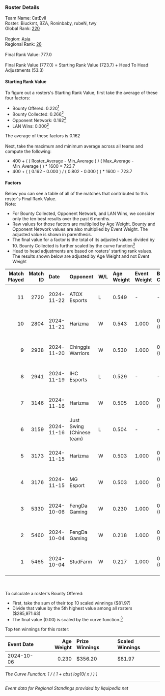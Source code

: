 ### Roster Details<br />
Team Name: CatEvil<br />
Roster: Biuckmt, BZA, Roninbaby, rubeN, twy<br />
Global Rank: [220](../../standings_global_2025_02_28.md)<br />
<br />
Region: [Asia]( ../../standings_asia_2025_02_28.md)<br />
Regional Rank: [28]( ../../standings_asia_2025_02_28.md)<br />
<br />
Final Rank Value:  777.0<br />
<br />
Final Rank Value (777.0) = Starting Rank Value (723.7) + Head To Head Adjustments (53.3)<br />

#### Starting Rank Value<br />
To figure out a rosters's Starting Rank Value, first take the average of these four factors:<br />
- Bounty Offered: 0.220[<sup>1</sup>](#table2)
- Bounty Collected: 0.266[<sup>2</sup>](#table1)
- Opponent Network: 0.162[<sup>2</sup>](#table1)
- LAN Wins: 0.000[<sup>2</sup>](#table1)

The average of these factors is 0.162<br />
<br />
Next, take the maximum and minimum average across all teams and compute the following:<br />
- 400 + ( ( Roster_Average - Min_Average ) / ( Max_Average - Min_Average ) ) * 1600 = 723.7
- 400 + ( ( 0.162 - 0.000 ) / ( 0.802 - 0.000 ) ) * 1600 = 723.7


#### Factors<br />
Below you can see a table of all of the matches that contributed to this roster's Final Rank Value.<br />
Note:<br />

- For Bounty Collected, Opponent Network, and LAN Wins, we consider only the ten best results over the past 6 months.
- Raw values for those factors are multiplied by Age Weight. Bounty and Opponent Network values are also multiplied by Event Weight. The adjusted value is shown in parenthesis.
- The final value for a factor is the total of its adjusted values divided by 10. Bounty Collected is further scaled by the curve function[<sup>3</sup>](#curveFunction)
- Head to head adjustments are based on rosters' starting rank values. The results shown below are adjusted by Age Weight and not Event Weight
<span id="table1"></span><br />


| Match Played | Match ID | Date       | Opponent                  | W/L | Age Weight | Event Weight | Bounty Collected | Opponent Network | LAN Wins  | H2H Adj. | Roster                              |
| -: | -: | :- | :- | :- | :- | :- | :- | :- | :- | -: | :- |
|           11 |     2720 | 2024-11-22 | ATOX Esports              | L   | 0.549      | -            | -                | -                | -         |    -0.36 | Biuckmt, BZA, Roninbaby, rubeN, twy |
|           10 |     2804 | 2024-11-21 | Harizma                   | W   | 0.543      | 1.000        | 0.002 (0.001)    | 0.586 (0.318)    | 0 (0.000) |    12.39 | Biuckmt, BZA, Roninbaby, rubeN, twy |
|            9 |     2938 | 2024-11-20 | Chinggis Warriors         | W   | 0.530      | 1.000        | 0.019 (0.010)    | 0.753 (0.399)    | 0 (0.000) |    14.91 | Biuckmt, BZA, Roninbaby, rubeN, twy |
|            8 |     2941 | 2024-11-19 | IHC Esports               | L   | 0.529      | -            | -                | -                | -         |    -7.04 | Biuckmt, BZA, Roninbaby, rubeN, twy |
|            7 |     3146 | 2024-11-16 | Harizma                   | W   | 0.505      | 1.000        | 0.002 (0.001)    | 0.586 (0.296)    | 0 (0.000) |    11.82 | Biuckmt, BZA, Roninbaby, rubeN, twy |
|            6 |     3159 | 2024-11-16 | Just Swing (Chinese team) | L   | 0.504      | -            | -                | -                | -         |    -4.93 | Biuckmt, BZA, Roninbaby, rubeN, twy |
|            5 |     3173 | 2024-11-15 | Harizma                   | W   | 0.503      | 1.000        | 0.002 (0.001)    | 0.586 (0.295)    | 0 (0.000) |    11.78 | Biuckmt, BZA, Roninbaby, rubeN, twy |
|            4 |     3176 | 2024-11-15 | MG Esport                 | W   | 0.503      | 1.000        | 0.000 (0.000)    | 0.000 (0.000)    | 0 (0.000) |     2.08 | Biuckmt, BZA, Roninbaby, rubeN, twy |
|            3 |     5330 | 2024-10-06 | FengDa Gaming             | W   | 0.230      | 1.000        | 0.010 (0.002)    | 0.688 (0.158)    | 0 (0.000) |     5.13 | Biuckmt, lan, roninbaby, rubeN, twy |
|            2 |     5460 | 2024-10-04 | FengDa Gaming             | W   | 0.218      | 1.000        | 0.010 (0.002)    | 0.688 (0.150)    | 0 (0.000) |     4.92 | Biuckmt, lan, roninbaby, rubeN, twy |
|            1 |     5465 | 2024-10-04 | StudFarm                  | W   | 0.217      | 1.000        | 0.000 (0.000)    | 0.033 (0.007)    | 0 (0.000) |     2.63 | Biuckmt, lan, roninbaby, rubeN, twy |

<br />
<span id="table2"></span><br />
To calculate a roster's Bounty Offered:<br />

- First, take the sum of their top 10 scaled winnings ($81.97)
- Divide that value by the 5th highest value among all rosters ($285,971.63)
- The final value (0.00) is scaled by the curve function.[<sup>3</sup>](#curveFunction)

Top ten winnings for this roster:<br />

| Event Date | Age Weight | Prize Winnings | Scaled Winnings |
| :- | -: | :- | :- |
| 2024-10-06 |      0.230 | $356.20        | $81.97          |


<span id="curveFunction"></span>_The Curve Function: 1 / ( 1 + abs( log10( x ) ) )_<br />

---
_Event data for Regional Standings provided by liquipedia.net_<br />
